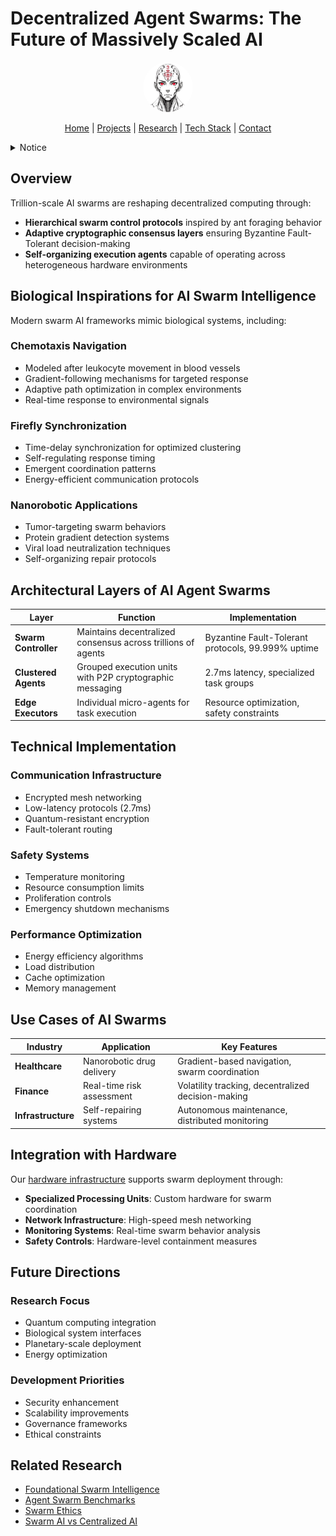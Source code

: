 # Decentralized Agent Swarms: The Future of Massively Scaled AI

<p align="center">
  <a href="../../README.md">
    <img src="../../assets/images/rolodexter_logo.jpg" alt="rolodexter Logo" width="80px" style="border-radius: 50%;">
  </a>
</p>

<p align="center">
  <a href="../../README.md">Home</a> | <a href="../../projects/projects.md">Projects</a> | <a href="../../research/research.md">Research</a> | <a href="../../techstack/techstack.md">Tech Stack</a> | <a href="../../contact.md">Contact</a>
</p>

<details>
<summary>Notice</summary>

This repository is protected by copyright and subject to usage restrictions. See the [Copyright Notice](../../COPYRIGHT.md) for details.
</details>

## Overview

Trillion-scale AI swarms are reshaping decentralized computing through:
- **Hierarchical swarm control protocols** inspired by ant foraging behavior
- **Adaptive cryptographic consensus layers** ensuring Byzantine Fault-Tolerant decision-making
- **Self-organizing execution agents** capable of operating across heterogeneous hardware environments

## Biological Inspirations for AI Swarm Intelligence

Modern swarm AI frameworks mimic biological systems, including:

### Chemotaxis Navigation
- Modeled after leukocyte movement in blood vessels
- Gradient-following mechanisms for targeted response
- Adaptive path optimization in complex environments
- Real-time response to environmental signals

### Firefly Synchronization
- Time-delay synchronization for optimized clustering
- Self-regulating response timing
- Emergent coordination patterns
- Energy-efficient communication protocols

### Nanorobotic Applications
- Tumor-targeting swarm behaviors
- Protein gradient detection systems
- Viral load neutralization techniques
- Self-organizing repair protocols

## Architectural Layers of AI Agent Swarms

| Layer | Function | Implementation |
|-------|----------|----------------|
| **Swarm Controller** | Maintains decentralized consensus across trillions of agents | Byzantine Fault-Tolerant protocols, 99.999% uptime |
| **Clustered Agents** | Grouped execution units with P2P cryptographic messaging | 2.7ms latency, specialized task groups |
| **Edge Executors** | Individual micro-agents for task execution | Resource optimization, safety constraints |

## Technical Implementation

### Communication Infrastructure
- Encrypted mesh networking
- Low-latency protocols (2.7ms)
- Quantum-resistant encryption
- Fault-tolerant routing

### Safety Systems
- Temperature monitoring
- Resource consumption limits
- Proliferation controls
- Emergency shutdown mechanisms

### Performance Optimization
- Energy efficiency algorithms
- Load distribution
- Cache optimization
- Memory management

## Use Cases of AI Swarms

| Industry | Application | Key Features |
|----------|-------------|--------------|
| **Healthcare** | Nanorobotic drug delivery | Gradient-based navigation, swarm coordination |
| **Finance** | Real-time risk assessment | Volatility tracking, decentralized decision-making |
| **Infrastructure** | Self-repairing systems | Autonomous maintenance, distributed monitoring |

## Integration with Hardware

Our [hardware infrastructure](../../techstack/infrastructure/hardware.md) supports swarm deployment through:
- **Specialized Processing Units**: Custom hardware for swarm coordination
- **Network Infrastructure**: High-speed mesh networking
- **Monitoring Systems**: Real-time swarm behavior analysis
- **Safety Controls**: Hardware-level containment measures

## Future Directions

### Research Focus
- Quantum computing integration
- Biological system interfaces
- Planetary-scale deployment
- Energy optimization

### Development Priorities
- Security enhancement
- Scalability improvements
- Governance frameworks
- Ethical constraints

## Related Research
- [Foundational Swarm Intelligence](./foundational-swarm-intelligence.md)
- [Agent Swarm Benchmarks](./agent-swarm-benchmarks.md)
- [Swarm Ethics](../hypotheses/swarm-ethics.md)
- [Swarm AI vs Centralized AI](../thesis-frameworks/swarm-ai-vs-centralized-ai.md) 